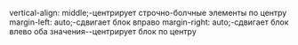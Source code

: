vertical-align: middle;-центрирует строчно-болчные элементы по центру
margin-left: auto;-сдвигает блок вправо
margin-right: auto;-сдвигает блок влево
оба значения--центрирует блок по центру
